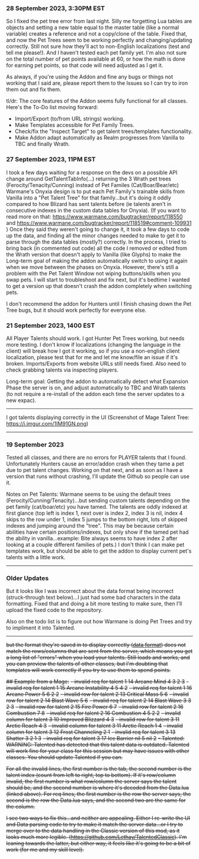 ### 28 September 2023, 3:30PM EST
So I fixed the pet tree error from last night.  Silly me forgetting Lua tables are objects and setting a new table equal to the master table (like a normal variable) creates a reference and not a copy/clone of the table.  Fixed that, and now the Pet Trees seem to be working perfectly and changing/updating correctly.  Still not sure how they'll act to non-English localizations (test and tell me please!).  And I haven't tested each pet family yet.  I'm also not sure on the total number of pet points available at 60, or how the math is done for earning pet points, so that code will need adjusted as I get it.

As always, if you're using the Addon and fine any bugs or things not working that I said are, please report them to the Issues so I can try to iron them out and fix them.

tl/dr: The core features of the Addon seems fully functional for all classes. Here's the To-Do list moving forward:
* Import/Export (to/from URL strings) working.
* Make Templates accessible for Pet Family Trees.
* Check/fix the "Inspect Target" to get talent trees/templates functionality.
* Make Addon adapt automatically as Realm progresses from Vanilla to TBC and finally Wrath.

### 27 September 2023, 11PM EST
I took a few days waiting for a response on the devs on a possible API change around GetTalentTabInfo(...) returning the 3 Wrath pet trees (Ferocity/Tenacity/Cunning) instead of Pet Familes (Cat/Boar/Bear/etc)  Warmane's Onyxia design is to put each Pet Family's trainable skills from Vanilla into a "Pet Talent Tree" for that family...but it's doing it oddly compared to how Blizard has sent talents before (ie talents aren't in consecutive indexes in the custom data tables for Onyxia).  (If you want to read more on that: https://www.warmane.com/bugtracker/report/118550 and https://www.warmane.com/bugtracker/report/118519#comment-109931 )  Once they said they weren't going to change it, it took a few days to code up the data, and finding all the minor changes needed to make to get it to parse through the data tables (mostly?) correctly.  In the process, I tried to bring back (in commented out code) all the code I removed or edited from the Wrath version that doesn't apply to Vanilla (like Glyphs) to make the Long-term goal of making the addon automatically switch to using it again when we move between the phases on Onyxia. However, there's still a problem with the Pet Talent Window not wiping buttons/skills when you swap pets. I will start to troubleshoot and fix next, but it's bedtime I wanted to get a version up that doesn't crash the addon completely when switching pets.

I don't recommend the addon for Hunters until I finish chasing down the Pet Tree bugs, but it should work perfectly for everyone else.

### 21 September 2023, 1400 EST
All Player Talents should work.  I got Hunter Pet Trees working, but needs more testing.  I don't know if localizations (changing the language in the client) will break how I got it working, so if you use a non-english client localization, please test that for me and let me know/file an issue if it's broken.  Imports/Exports from website URLs still needs fixed.  Also need to check grabbing talents via inspecting players.

Long-term goal:  Getting the addon to automatically detect what Expansion Phase the server is on, and adjust automatically to TBC and Wrath talents (to not require a re-install of the addon each time the server updates to a new expac).

----
I got talents displaying correctly in the UI (Screenshot of Mage Talent Tree: https://i.imgur.com/1IM91GN.png) 

----
### 19 September 2023
Tested all classes, and there are no errors for PLAYER talents that I found.  Unfortunately Hunters cause an error/addon crash when they tame a pet due to pet talent changes.  Working on that next, and as soon as I have a version that runs without crashing, I'll update the Github so people can use it.

Notes on Pet Talents: Warmane seems to be using the default trees (Ferocity/Cunning/Tenacity)...but sending custom talents depending on the pet family (cat/boar/etc) you have tamed.  The talents are oddly indexed at first glance (top left is index 1, next over is index 2, index 3 is nil, index 4 skips to the row under 1, index 5 jumps to the bottom right, lots of skipped indexes and jumping around the "tree".  This may be because certain abilities have certain positions/indexes, but only show if the tamed pet had the ability in vanilla...example: Bite always seems to have index 2 after looking at a couple different families of pets.)  I don't think I can make pet templates work, but should be able to get the addon to display current pet's talents with a little work.


----
### Older Updates
But it looks like I was incorrect about the data format being incorrect (struck-through text below)...I just had some bad characters in the data formatting.  Fixed that and doing a bit more testing to make sure, then I'll upload the fixed code to the repository.

Also on the todo list is to figure out how Warmane is doing Pet Trees and try to impliment it into Talented.

-----

~~but the format they're saved in to display correctly ([data format](https://github.com/LezChap/Talented_Onyxia/blob/cedd5158518a7d079d9de97a0acf86998925b6f3/Talented/Data.lua#L23-L34)) does not match the rows/columns that are sent from the server, which means you get a long list of "errors" when you load your talents.  Still loads and works, and you can preview the talents of other classes, but I'm doubting that templates will work correctly if you try to use them to spend points.~~

~~## Example from a Mage:~~
~~- invalid req for talent 1 14 Arcane Mind 4 3 2 3~~
~~- invalid req for talent 1 15 Arcane Instability 4 5 4 2~~
~~- invalid req for talent 1 16 Arcane Power 5 6 2 2~~
~~- invalid row for talent 2 13 Critical Mass 5 6~~
~~- invalid row for talent 2 14 Blast Wave 5 6~~
~~- invalid req for talent 2 14 Blast Wave 3 3 2 3~~
~~- invalid row for talent 2 15 Fire Power 6 7~~
~~- invalid row for talent 2 16 Combustion 7 8~~
~~- invalid req for talent 2 16 Combustion 4 5 2 2~~
~~- invalid column for talent 3 10 Improved Blizzard 4 3~~
~~- invalid row for talent 3 11 Arctic Reach 4 3~~
~~- invalid column for talent 3 11 Arctic Reach 1 4~~
~~- invalid column for talent 3 12 Frost Channeling 2 1~~
~~- invalid req for talent 3 13 Shatter 3 2 1 3~~
~~- invalid req for talent 3 17 Ice Barrier nil 5 nil 2~~
~~- Talented: WARNING: Talented has detected that this talent data is outdated.  Talented will work fine for your class for this session but may have issues with other classes.  You should update Talented if you can.~~

~~For all the invalid lines, the first number is the tab, the second number is the talent index (count from left to right, top to bottom).  If it's row/column invalid, the first number is what row/column the server says the talent should be, and the second number is where it's decoded from the Data.lua (linked above).  For req lines, the first number is the row the server says, the second is the row the Data.lua says, and the second two are the same for the column.~~

~~I see two ways to fix this...and neither are appealing.  Either I re-write the UI and Data parsing code to try to make it match the server data...or I try to merge over to the data handling in the Classic version of this mod, as it looks much more legible. (https://github.com/Lethay/TalentedClassic).  I'm leaning towards the latter, but either way, it feels like it's going to be a bit of work (for me and my skill level).~~
